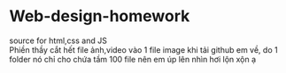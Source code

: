 # Web-design-homework
source for html,css and JS<br/>
Phiền thầy cắt hết file ảnh,video vào 1 file image khi tải github em về, do 1 folder nó chỉ cho chứa tầm 100 file nên em úp lên nhìn hơi lộn xộn ạ
